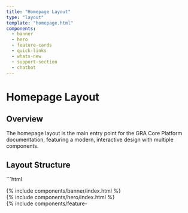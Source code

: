 ```yaml
---
title: "Homepage Layout"
type: "layout"
template: "homepage.html"
components:
  - banner
  - hero
  - feature-cards
  - quick-links
  - whats-new
  - support-section
  - chatbot
---
```


# Homepage Layout

## Overview
The homepage layout is the main entry point for the GRA Core Platform documentation, featuring a modern, interactive design with multiple components.

## Layout Structure
\`\`\`html
<!DOCTYPE html>
<html lang="en" data-theme="light">
<head>
  <!-- Head content -->
</head>
<body class="homepage-layout">
  <!-- Banner Component -->
  <section class="banner-section">
    {% include components/banner/index.html %}
  </section>
  
  <!-- Hero Section -->
  <section class="hero-section">
    {% include components/hero/index.html %}
  </section>
  
  <!-- Feature Cards Section -->
  <section class="feature-cards-section">
    {% include components/feature-
